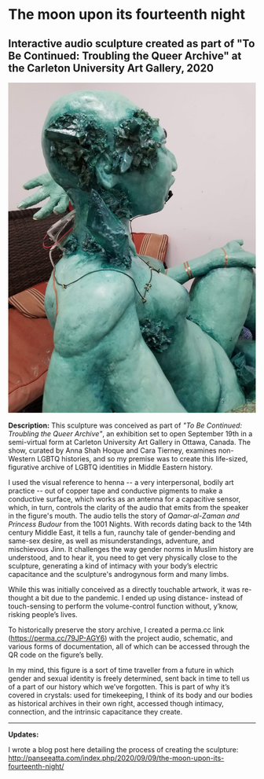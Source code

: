 # The moon upon its fourteenth night
 Interactive audio sculpture created as part of "To Be Continued: Troubling the Queer Archive" at the Carleton University Art Gallery, 2020
----------------------------------------------------------------------

![sculpture image 1](/Project%20documentation_images%20and%20video/20200810_215722.jpg) <!-- .element height="30%" width="30%" -->

**Description:**
 This sculpture was conceived as part of _"To Be Continued: Troubling the Queer Archive"_, an exhibition set to open September 19th in a semi-virtual form at Carleton University Art Gallery in Ottawa, Canada. The show, curated by Anna Shah Hoque and Cara Tierney, examines non-Western LGBTQ histories, and so my premise was to create this life-sized, figurative archive of LGBTQ identities in Middle Eastern history. 

I used the visual reference to henna -- a very interpersonal, bodily art practice -- out of copper tape and conductive pigments to make a conductive surface, which works as an antenna for a capacitive sensor, which, in turn, controls the clarity of the audio that emits from the speaker in the figure's mouth. The audio tells the story of _Qamar-al-Zaman and Princess Budour_ from the 1001 Nights. With records dating back to the 14th century Middle East, it tells a fun, raunchy tale of gender-bending and same-sex desire, as well as misunderstandings, adventure, and mischievous Jinn.  It challenges the way gender norms in Muslim history are understood, and to hear it, you need to get very physically close to the sculpture, generating a kind of intimacy with your body’s electric capacitance and the sculpture's androgynous form and many limbs.

While this was initially conceived as a directly touchable artwork, it was re-thought a bit due to the pandemic. I ended up using distance- instead of touch-sensing to perform the volume-control function without, y’know, risking people’s lives.

To historically preserve the story archive, I created a perma.cc link (https://perma.cc/79JP-AGY6) with the project audio, schematic, and various forms of documentation, all of which can be accessed through the QR code on the figure’s belly.

In my mind, this figure is a sort of time traveller from a future in which gender and sexual identity is freely determined, sent back in time to tell us of a part of our history which we’ve forgotten. This is part of why it’s covered in crystals: used for timekeeping, I think of its body and our bodies as historical archives in their own right, accessed though intimacy, connection, and the intrinsic capacitance they create.

-------------------------------------------------------------------------
**Updates:**

I wrote a blog post here detailing the process of creating the sculpture: http://panseeatta.com/index.php/2020/09/09/the-moon-upon-its-fourteenth-night/
